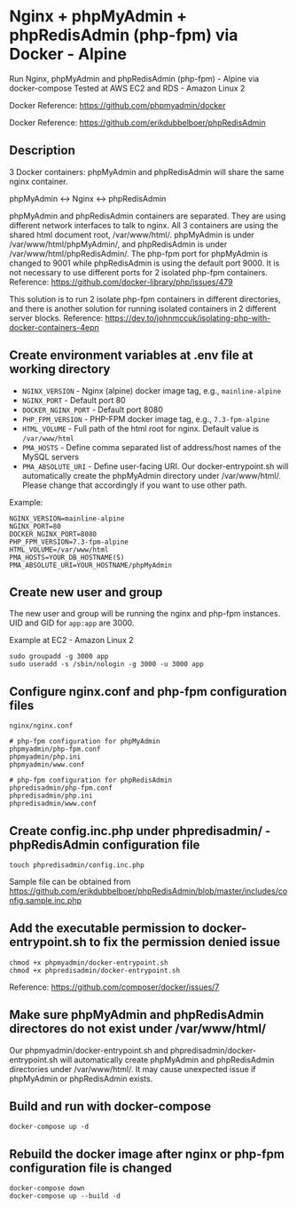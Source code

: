 # Nginx + phpMyAdmin + phpRedisAdmin (php-fpm) via Docker - Alpine

Run Nginx, phpMyAdmin and phpRedisAdmin (php-fpm) - Alpine via docker-compose
Tested at AWS EC2 and RDS - Amazon Linux 2

Docker Reference: https://github.com/phpmyadmin/docker

Docker Reference: https://github.com/erikdubbelboer/phpRedisAdmin


## Description
3 Docker containers: phpMyAdmin and phpRedisAdmin will share the same nginx container.

phpMyAdmin <-> Nginx <-> phpRedisAdmin

phpMyAdmin and phpRedisAdmin containers are separated.  They are using different network interfaces to talk to nginx.  All 3 containers are using the shared html document root, /var/www/html/.  phpMyAdmin is under /var/www/html/phpMyAdmin/, and phpRedisAdmin is under /var/www/html/phpRedisAdmin/. The php-fpm port for phpMyAdmin is changed to 9001 while phpRedisAdmin is using the default port 9000.  It is not necessary to use different ports for 2 isolated php-fpm containers.  Reference: https://github.com/docker-library/php/issues/479

This solution is to run 2 isolate php-fpm containers in different directories, and there is another solution for running isolated containers in 2 different server blocks. Reference: https://dev.to/johnmccuk/isolating-php-with-docker-containers-4epn


## Create environment variables at .env file at working directory
* `NGINX_VERSION` - Nginx (alpine) docker image tag, e.g., `mainline-alpine`
* `NGINX_PORT` - Default port 80
* `DOCKER_NGINX_PORT` - Default port 8080
* `PHP_FPM_VERSION` - PHP-FPM docker image tag, e.g., `7.3-fpm-alpine`
* `HTML_VOLUME` - Full path of the html root for nginx. Default value is `/var/www/html`
* `PMA_HOSTS` - Define comma separated list of address/host names of the MySQL servers
* `PMA_ABSOLUTE_URI` - Define user-facing URI. Our docker-entrypoint.sh will automatically create the phpMyAdmin directory under /var/www/html/. Please change that accordingly if you want to use other path.

Example:
```
NGINX_VERSION=mainline-alpine
NGINX_PORT=80
DOCKER_NGINX_PORT=8080
PHP_FPM_VERSION=7.3-fpm-alpine
HTML_VOLUME=/var/www/html
PMA_HOSTS=YOUR_DB_HOSTNAME(S)
PMA_ABSOLUTE_URI=YOUR_HOSTNAME/phpMyAdmin
```


## Create new user and group
The new user and group will be running the nginx and php-fpm instances. UID and GID for `app:app` are 3000.

Example at EC2 - Amazon Linux 2
```
sudo groupadd -g 3000 app
sudo useradd -s /sbin/nologin -g 3000 -u 3000 app
```


## Configure nginx.conf and php-fpm configuration files
```
nginx/nginx.conf

# php-fpm configuration for phpMyAdmin
phpmyadmin/php-fpm.conf
phpmyadmin/php.ini
phpmyadmin/www.conf

# php-fpm configuration for phpRedisAdmin
phpredisadmin/php-fpm.conf
phpredisadmin/php.ini
phpredisadmin/www.conf
```


## Create config.inc.php under phpredisadmin/ - phpRedisAdmin configuration file
`touch phpredisadmin/config.inc.php`

Sample file can be obtained from https://github.com/erikdubbelboer/phpRedisAdmin/blob/master/includes/config.sample.inc.php


## Add the executable permission to docker-entrypoint.sh to fix the permission denied issue
```
chmod +x phpmyadmin/docker-entrypoint.sh
chmod +x phpredisadmin/docker-entrypoint.sh
```
Reference: https://github.com/composer/docker/issues/7


## Make sure phpMyAdmin and phpRedisAdmin directores do not exist under /var/www/html/
Our phpmyadmin/docker-entrypoint.sh and phpredisadmin/docker-entrypoint.sh will automatically create phpMyAdmin and phpRedisAdmin directories under /var/www/html/. It may cause unexpected issue if phpMyAdmin or phpRedisAdmin exists.


## Build and run with docker-compose
```
docker-compose up -d
```


## Rebuild the docker image after nginx or php-fpm configuration file is changed
```
docker-compose down
docker-compose up --build -d
```
